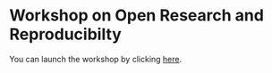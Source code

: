 # Workshop on Open Research and Reproducibilty

You can launch the workshop by clicking [here](https://ajstewartlang.github.io/01_open_research_and_reproducibility/knitted_workshop/01_open_research_and_reproducibility.html).
